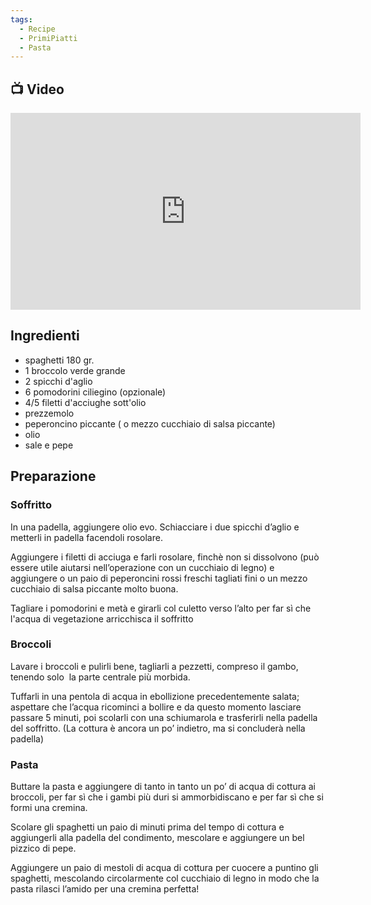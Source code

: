```yaml
---
tags:
  - Recipe
  - PrimiPiatti
  - Pasta
---
```



## 📺 Video

<div class="iframe-container">
  <iframe width="560" height="315" src="https://www.youtube.com/embed/G3d5qrJHRMM" title="YouTube video player" frameborder="0" allow="accelerometer; autoplay; clipboard-write; encrypted-media; gyroscope; picture-in-picture" allowfullscreen></iframe>
</div>

## Ingredienti
-   spaghetti 180 gr.
-   1 broccolo verde grande
-   2 spicchi d'aglio
-   6 pomodorini ciliegino (opzionale)
-   4/5 filetti d'acciughe sott'olio
-   prezzemolo
-   peperoncino piccante ( o mezzo cucchiaio di salsa piccante)
-   olio
-   sale e pepe

## Preparazione

### Soffritto

In una padella, aggiungere olio evo. Schiacciare i due spicchi d’aglio e metterli in padella facendoli rosolare.

Aggiungere i filetti di acciuga e farli rosolare, finchè non si dissolvono (può essere utile aiutarsi nell’operazione con un cucchiaio di legno) e  aggiungere o un paio di peperoncini rossi freschi tagliati fini o un mezzo cucchiaio di salsa piccante molto buona.

Tagliare i pomodorini e metà e girarli col culetto verso l’alto per far sì che l'acqua di vegetazione arricchisca il soffritto

### Broccoli

Lavare i broccoli e pulirli bene, tagliarli a pezzetti, compreso il gambo, tenendo solo  la parte centrale più morbida.

Tuffarli in una pentola di acqua in ebollizione precedentemente salata;  aspettare che l’acqua ricominci a bollire e da questo momento lasciare passare 5 minuti, poi scolarli con una schiumarola e trasferirli nella padella del soffritto. (La cottura è ancora un po’ indietro, ma si concluderà nella padella)

### Pasta

Buttare la pasta e aggiungere di tanto in tanto un po’ di acqua di cottura ai broccoli, per far sì che i gambi più duri si ammorbidiscano e per far sì che si formi una cremina.

Scolare gli spaghetti un paio di minuti prima del tempo di cottura e aggiungerli alla padella del condimento, mescolare e aggiungere un bel pizzico di pepe.

Aggiungere un paio di mestoli di acqua di cottura per cuocere a puntino gli spaghetti, mescolando circolarmente col cucchiaio di legno in modo che la pasta rilasci l’amido per una cremina perfetta!
